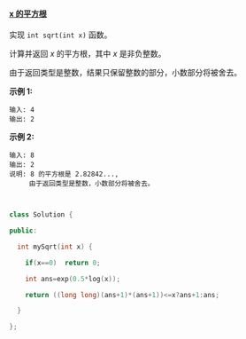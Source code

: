 #### [x 的平方根](https://leetcode-cn.com/problems/sqrtx/)

实现 `int sqrt(int x)` 函数。

计算并返回 *x* 的平方根，其中 *x* 是非负整数。

由于返回类型是整数，结果只保留整数的部分，小数部分将被舍去。

**示例 1:**

```
输入: 4
输出: 2
```

**示例 2:**

```
输入: 8
输出: 2
说明: 8 的平方根是 2.82842..., 
     由于返回类型是整数，小数部分将被舍去。
```

```c++


class Solution {

public:

  int mySqrt(int x) {

​    if(x==0)  return 0;

​    int ans=exp(0.5*log(x));

​    return ((long long)(ans+1)*(ans+1))<=x?ans+1:ans;

  }

};
```

